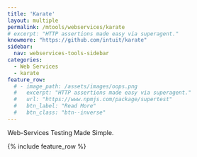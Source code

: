 ```yaml
---
title: 'Karate'
layout: multiple
permalink: /mtools/webservices/karate
# excerpt: "HTTP assertions made easy via superagent."
knowmore: "https://github.com/intuit/karate"
sidebar:
  nav: webservices-tools-sidebar
categories:
  - Web Services
  - karate
feature_row:
  # - image_path: /assets/images/oops.png
  #   excerpt: "HTTP assertions made easy via superagent."
  #   url: "https://www.npmjs.com/package/supertest"
  #   btn_label: "Read More"
  #   btn_class: "btn--inverse"  
---
```


Web-Services Testing Made Simple.

{% include feature_row %}